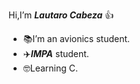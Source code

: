 Hi,I’m _**Lautaro Cabeza**_ 👍
* 📚I’m an avionics student.
* ✈️***IMPA*** student.
* 🤓Learning C.
   

      
      
  

